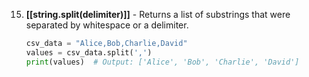 15. **[[string.split(delimiter)]]** - Returns a list of substrings that were separated by whitespace or a delimiter.
    ```python
    csv_data = "Alice,Bob,Charlie,David"
    values = csv_data.split(',')
    print(values)  # Output: ['Alice', 'Bob', 'Charlie', 'David']
    ```